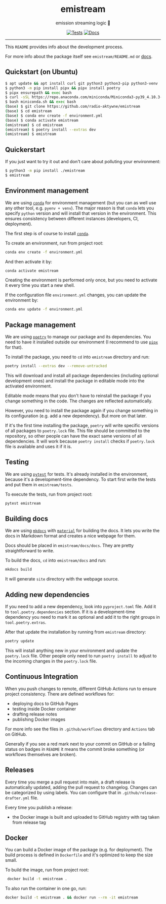 <h1 align="center">emistream</h1>

<div align="center">

emission streaming logic 🔴

[![Tests](https://github.com/radio-aktywne/emistream/actions/workflows/test-docker.yml/badge.svg)](https://github.com/radio-aktywne/emistream/actions/workflows/test-docker.yml)
[![Docs](https://github.com/radio-aktywne/emistream/actions/workflows/docs.yml/badge.svg)](https://github.com/radio-aktywne/emistream/actions/workflows/docs.yml)

</div>

---

This `README` provides info about the development process.

For more info about the package itself see `emistream/README.md`
or [docs](https://radio-aktywne.github.io/emistream).

## Quickstart (on Ubuntu)

```sh
$ apt update && apt install curl git python3 python3-pip python3-venv
$ python3 -m pip install pipx && pipx install poetry
$ pipx ensurepath && exec bash
$ curl -sSL https://repo.anaconda.com/miniconda/Miniconda3-py39_4.10.3-Linux-x86_64.sh -o miniconda.sh
$ bash miniconda.sh && exec bash
(base) $ git clone https://github.com/radio-aktywne/emistream
(base) $ cd emistream
(base) $ conda env create -f environment.yml
(base) $ conda activate emistream
(emistream) $ cd emistream
(emistream) $ poetry install --extras dev
(emistream) $ emistream
```

## Quickerstart

If you just want to try it out and don't care about polluting your environment:

```sh
$ python3 -m pip install ./emistream
$ emistream
```

## Environment management

We are using [`conda`](https://conda.io) for environment management (but you
can as well use any other tool, e.g. `pyenv + venv`). The major reason is
that `conda` lets you specify `python` version and will install that version in
the environment. This ensures consistency between different instances
(developers, CI, deployment).

The first step is of course to install [`conda`](https://conda.io).

To create an environment, run from project root:

```sh
conda env create -f environment.yml
```

And then activate it by:

```sh
conda activate emistream
```

Creating the environment is performed only once, but you need to activate it
every time you start a new shell.

If the configuration file `environment.yml` changes, you can update the
environment by:

```sh
conda env update -f environment.yml
```

## Package management

We are using [`poetry`](https://python-poetry.org) to manage our package and
its dependencies. You need to have it installed outside our environment (I
recommend to use [`pipx`](https://pipxproject.github.io/pipx) for that).

To install the package, you need to `cd` into `emistream` directory and run:

```sh
poetry install --extras dev --remove-untracked
```

This will download and install all package dependencies (including optional
development ones) and install the package in editable mode into the activated
environment.

Editable mode means that you don't have to reinstall the package if you change
something in the code. The changes are reflected automatically.

However, you need to install the package again if you change something in its
configuration (e.g. add a new dependency). But more on that later.

If it's the first time installing the package, `poetry` will write specific
versions of all packages to `poetry.lock` file. This file should be committed
to the repository, so other people can have the exact same versions of all
dependencies. It will work because `poetry install` checks if `poetry.lock`
file is available and uses it if it is.

## Testing

We are using [`pytest`](https://pytest.org) for tests. It's already installed
in the environment, because it's a development-time dependency. To start first
write the tests and put them in `emistream/tests`.

To execute the tests, run from project root:

```sh
pytest emistream
```

## Building docs

We are using [`mkdocs`](https://www.mkdocs.org)
with [`material`](https://squidfunk.github.io/mkdocs-material) for building the
docs. It lets you write the docs in Markdown format and creates a nice webpage
for them.

Docs should be placed in `emistream/docs/docs`. They are pretty straightforward
to write.

To build the docs, `cd` into `emistream/docs` and run:

```sh
mkdocs build
```

It will generate `site` directory with the webpage source.

## Adding new dependencies

If you need to add a new dependency, look into `pyproject.toml` file. Add it
to `tool.poetry.dependencies` section. If it is a development-time dependency
you need to mark it as optional and add it to the right groups
in `tool.poetry.extras`.

After that update the installation by running from `emistream` directory:

```sh
poetry update
```

This will install anything new in your environment and update the `poetry.lock`
file. Other people only need to run `poetry install` to adjust to the incoming
changes in the `poetry.lock` file.

## Continuous Integration

When you push changes to remote, different GitHub Actions run to ensure project
consistency. There are defined workflows for:

- deploying docs to GitHub Pages
- testing inside Docker container
- drafting release notes
- publishing Docker images

For more info see the files in `.github/workflows` directory and `Actions` tab
on GitHub.

Generally if you see a red mark next to your commit on GitHub or a failing
status on badges in `README` it means the commit broke something (or workflows
themselves are broken).

## Releases

Every time you merge a pull request into main, a draft release is automatically
updated, adding the pull request to changelog. Changes can be categorized by
using labels. You can configure that in `.github/release-drafter.yml` file.

Every time you publish a release:

- the Docker image is built and uploaded to GitHub registry with tag taken from
  release tag

## Docker

You can build a Docker image of the package (e.g. for deployment). The build
process is defined in `Dockerfile` and it's optimized to keep the size small.

To build the image, run from project root:

```sh
 docker build -t emistream .
```

To also run the container in one go, run:

```sh
docker build -t emistream . && docker run --rm -it emistream
```
